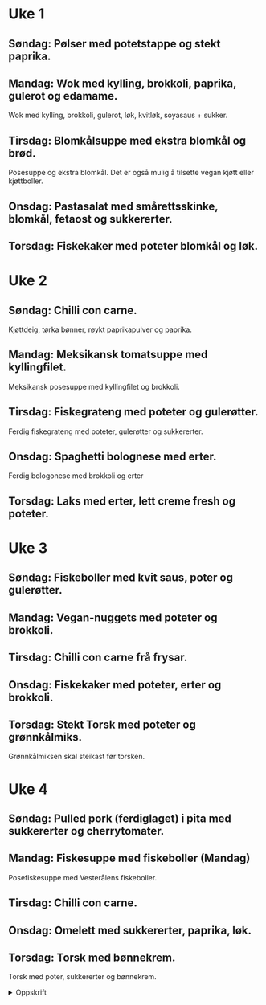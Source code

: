 # Uke 1
## Søndag: Pølser med potetstappe og stekt paprika.
## Mandag: Wok med kylling, brokkoli, paprika, gulerot og edamame.
Wok med kylling, brokkoli, gulerot, løk, kvitløk, soyasaus + sukker.
## Tirsdag: Blomkålsuppe med ekstra blomkål og brød.
Posesuppe og ekstra blomkål. Det er også mulig å tilsette vegan kjøtt eller kjøttboller.
## Onsdag: Pastasalat med smårettsskinke, blomkål, fetaost og sukkererter.
## Torsdag: Fiskekaker med poteter blomkål og løk.


# Uke 2
## Søndag: Chilli con carne.
Kjøttdeig, tørka bønner, røykt paprikapulver og paprika.
## Mandag: Meksikansk tomatsuppe med kyllingfilet.
Meksikansk posesuppe med kyllingfilet og brokkoli.
## Tirsdag: Fiskegrateng med poteter og gulerøtter.
Ferdig fiskegrateng med poteter, gulerøtter og sukkererter.
## Onsdag: Spaghetti bolognese med erter.
Ferdig bologonese med brokkoli og erter
## Torsdag: Laks med erter, lett creme fresh og poteter.



# Uke 3
## Søndag: Fiskeboller med kvit saus, poter og gulerøtter.
## Mandag: Vegan-nuggets med poteter og brokkoli.
## Tirsdag: Chilli con carne frå frysar.
## Onsdag: Fiskekaker med poteter, erter og brokkoli.
## Torsdag: Stekt Torsk med poteter og grønnkålmiks.
Grønnkålmiksen skal steikast før torsken.



# Uke 4
## Søndag: Pulled pork (ferdiglaget) i pita med sukkererter og cherrytomater.
## Mandag: Fiskesuppe med fiskeboller (Mandag)
Posefiskesuppe med Vesterålens fiskeboller.
## Tirsdag: Chilli con carne.
## Onsdag: Omelett med sukkererter, paprika, løk. 
## Torsdag: Torsk med bønnekrem.
Torsk med poter, sukkererter og bønnekrem.
<details>
  <summary>Oppskrift</summary> 
  
  <h3>Ingrendienser</h3>    
  <ul>
    <li>250 g kokte, hvit bønner, naturell</li>
    <li>2 sjalottløk</li>
    <li>2 fedd hvitløk</li>
    <li>2 ss/ olivenolje</li>
    <li>3 dl kyllingkraft</li>
    <li>2 ss smør</li>
  </ul>
  <h3>Framgangsmåte</h3>
  <ol>
  <li>Sett på poteter.</li>
  <li>Bland alt saman i ei gryte.</li>
  <li>Kok i 20 minutt.</li>
  <li>Mens kremen kokar så stek torsken som vanleg.</li>
  </ol>    
</details>

